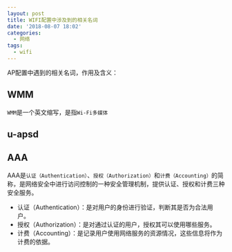 ```yaml
---
layout: post
title: WIFI配置中涉及到的相关名词
date: '2018-08-07 18:02'
categories:
  - 网络
tags:
  - wifi
---
```


AP配置中遇到的相关名词，作用及含义：
<!--more-->


## WMM

`WMM`是一个英文缩写，是指`Wi-Fi多媒体`


## u-apsd


## AAA

AAA是`认证（Authentication）`、`授权（Authorization）`和`计费（Accounting）`的简称，是网络安全中进行访问控制的一种安全管理机制，提供认证、授权和计费三种安全服务。

* 认证（Authentication）：是对用户的身份进行验证，判断其是否为合法用户。
* 授权（Authorization）：是对通过认证的用户，授权其可以使用哪些服务。
* 计费（Accounting）：是记录用户使用网络服务的资源情况，这些信息将作为计费的依据。
